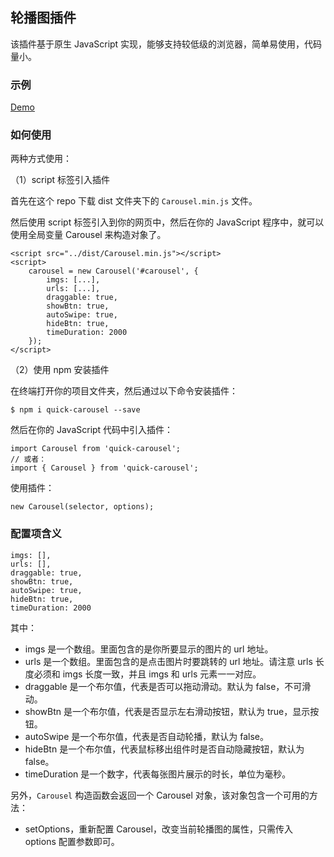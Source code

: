 ## 轮播图插件

该插件基于原生 JavaScript 实现，能够支持较低级的浏览器，简单易使用，代码量小。


### 示例
[Demo](https://zhongdeming428.github.io/LUNZIs/Carousel/demo/demo.html)

### 如何使用

两种方式使用：

（1）script 标签引入插件

首先在这个 repo 下载 dist 文件夹下的 `Carousel.min.js` 文件。

然后使用 script 标签引入到你的网页中，然后在你的 JavaScript 程序中，就可以使用全局变量 Carousel 来构造对象了。

	<script src="../dist/Carousel.min.js"></script>
	<script>
		carousel = new Carousel('#carousel', {
			imgs: [...],
			urls: [...],
			draggable: true,
			showBtn: true,
			autoSwipe: true,
			hideBtn: true,
			timeDuration: 2000
		});
	</script>

（2）使用 npm 安装插件

在终端打开你的项目文件夹，然后通过以下命令安装插件：

	$ npm i quick-carousel --save

然后在你的 JavaScript 代码中引入插件：

	import Carousel from 'quick-carousel';
	// 或者：
	import { Carousel } from 'quick-carousel';

使用插件：

	new Carousel(selector, options);

### 配置项含义

	imgs: [],
	urls: [],
	draggable: true,
	showBtn: true,
	autoSwipe: true,
	hideBtn: true,
	timeDuration: 2000

其中：

*	imgs 是一个数组。里面包含的是你所要显示的图片的 url 地址。
*	urls 是一个数组。里面包含的是点击图片时要跳转的 url 地址。请注意 urls 长度必须和 imgs 长度一致，并且 imgs 和 urls 元素一一对应。
*	draggable 是一个布尔值，代表是否可以拖动滑动。默认为 false，不可滑动。
* showBtn 是一个布尔值，代表是否显示左右滑动按钮，默认为 true，显示按钮。
* autoSwipe 是一个布尔值，代表是否自动轮播，默认为 false。
* hideBtn 是一个布尔值，代表鼠标移出组件时是否自动隐藏按钮，默认为 false。
* timeDuration 是一个数字，代表每张图片展示的时长，单位为毫秒。

另外，`Carousel` 构造函数会返回一个 Carousel 对象，该对象包含一个可用的方法：

*	setOptions，重新配置 Carousel，改变当前轮播图的属性，只需传入 options 配置参数即可。